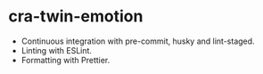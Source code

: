 # cra-twin-emotion


* Continuous integration with pre-commit, husky and lint-staged.
* Linting with ESLint.
* Formatting with Prettier.


